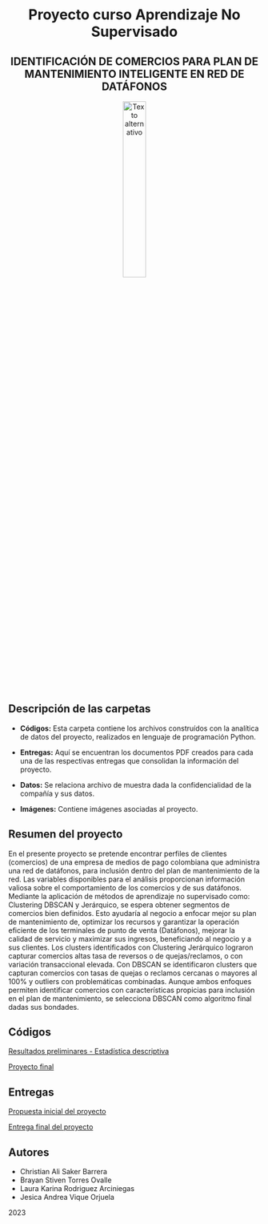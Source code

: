 <div align="center">
  <h1>Proyecto curso Aprendizaje No Supervisado</h1>
  <h2>IDENTIFICACIÓN DE COMERCIOS PARA PLAN DE MANTENIMIENTO INTELIGENTE EN RED DE DATÁFONOS</h2>
  <img src="Imágenes/Datafono.jpg" alt="Texto alternativo" width="30%">
</div>


## Descripción de las carpetas

- **Códigos:** Esta carpeta contiene los archivos construídos con la analítica de datos del proyecto, realizados en lenguaje de programación Python.

- **Entregas:** Aquí se encuentran los documentos PDF creados para cada una de las respectivas entregas que consolidan la información del proyecto.

- **Datos:** Se relaciona archivo de muestra dada la confidencialidad de la compañía y sus datos.

- **Imágenes:** Contiene imágenes asociadas al proyecto.

## Resumen del proyecto
En el presente proyecto se pretende encontrar perfiles de clientes (comercios) de una empresa de medios de pago colombiana que administra una red de datáfonos, para inclusión dentro del plan de mantenimiento de la red. Las variables disponibles para el análisis 
proporcionan información valiosa sobre el comportamiento de los comercios y de sus datáfonos. Mediante la aplicación de métodos de aprendizaje no supervisado como: Clustering DBSCAN y Jerárquico, se espera obtener segmentos de comercios bien definidos. 
Esto ayudaría al negocio a enfocar mejor su plan de mantenimiento de, optimizar los recursos y garantizar la operación eficiente de los terminales de punto de venta (Datáfonos), mejorar la calidad de servicio y maximizar sus ingresos, beneficiando al negocio y a sus clientes. Los clusters identificados con Clustering Jerárquico lograron capturar comercios altas tasa de reversos o de quejas/reclamos, o con variación transaccional elevada. Con DBSCAN se identificaron clusters que capturan comercios con tasas de quejas o reclamos cercanas o mayores al 100% y outliers con problemáticas combinadas. Aunque ambos enfoques permiten identificar comercios con características propicias para inclusión en el plan de mantenimiento, se selecciona DBSCAN como algoritmo final dadas sus bondades. 

##  Códigos
[Resultados preliminares - Estadística descriptiva](https://github.com/BrayanTorres2/proyecto_final_ANS/blob/1696de5e9138d3603caff9fd938c6188eebb6e5c/C%C3%B3digos/Resultados%20preliminares%20-%20Estad%C3%ADstica%20descriptiva.ipynb)

[Proyecto final](https://github.com/BrayanTorres2/proyecto_final_ANS/blob/9a46edb19279de9388e3ca0eb40663f787817533/C%C3%B3digos/Proyecto%20final.ipynb)

##  Entregas
[Propuesta inicial del proyecto](https://github.com/BrayanTorres2/proyecto_final_ANS/blob/caade228123d35a484136cf08a5c3ea47d7802e7/Entregas/Propuesta%20inicial%20del%20proyecto.pdf)

[Entrega final del proyecto](https://github.com/BrayanTorres2/proyecto_final_ANS/blob/ea3add99a471190739d3fa43c36684d2fc438b96/Entregas/Proyecto%20Final%20-%20Entregable%202.pdf)





## Autores
- Christian Ali Saker Barrera
- Brayan Stiven Torres Ovalle
- Laura Karina Rodriguez Arciniegas
- Jesica Andrea Vique Orjuela


2023



